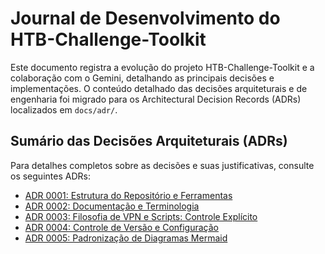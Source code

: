 # Journal de Desenvolvimento do HTB-Challenge-Toolkit

Este documento registra a evolução do projeto HTB-Challenge-Toolkit e a colaboração com o Gemini, detalhando as principais decisões e implementações. O conteúdo detalhado das decisões arquiteturais e de engenharia foi migrado para os Architectural Decision Records (ADRs) localizados em `docs/adr/`.

## Sumário das Decisões Arquiteturais (ADRs)

Para detalhes completos sobre as decisões e suas justificativas, consulte os seguintes ADRs:

- [ADR 0001: Estrutura do Repositório e Ferramentas](docs/adr/0001-environment-and-tooling.md)
- [ADR 0002: Documentação e Terminologia](docs/adr/0002-documentation-and-terminology.md)
- [ADR 0003: Filosofia de VPN e Scripts: Controle Explícito](docs/adr/0003-vpn-and-scripting-philosophy.md)
- [ADR 0004: Controle de Versão e Configuração](docs/adr/0004-version-control-and-configuration.md)
- [ADR 0005: Padronização de Diagramas Mermaid](docs/adr/0005-diagram-standardization.md)
